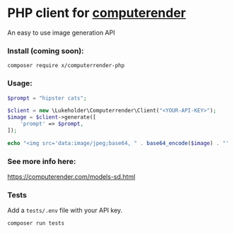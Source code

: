 # PHP client for [computerender](https://computerender.com)

An easy to use image generation API

### Install (coming soon):
```composer require x/computerrender-php```

### Usage:
```php
$prompt = "hipster cats";

$client = new \Lukeholder\Computerrender\Client("<YOUR-API-KEY>");
$image = $client->generate([
    'prompt' => $prompt,
]);

echo "<img src='data:image/jpeg;base64, " . base64_encode($image) . "' />";
```

### See more info here:
https://computerender.com/models-sd.html


### Tests

Add a `tests/.env` file with your API key.

```bash
composer run tests
```